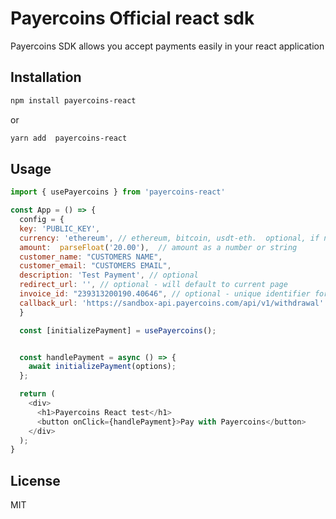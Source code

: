 # Payercoins Official react sdk

Payercoins SDK allows you accept payments easily in your react application

<!-- <img src="https://raw.githubusercontent.com/njokuScript/screenshots/master/react-1.png" alt='screenshot of SDK'  />

<img src="https://raw.githubusercontent.com/njokuScript/screenshots/master/react-2.png" alt='screenshot of SDK'  />

<img src="https://raw.githubusercontent.com/njokuScript/screenshots/master/react-3.png" alt='screenshot of SDK'  />

<img src="https://raw.githubusercontent.com/njokuScript/screenshots/master/react-4.png" alt='screenshot of SDK'  /> -->

## Installation

```sh
npm install payercoins-react
```
or

```sh
yarn add  payercoins-react
```

## Usage

```js
import { usePayercoins } from 'payercoins-react'

const App = () => {
  config = {
  key: 'PUBLIC_KEY',
  currency: 'ethereum', // ethereum, bitcoin, usdt-eth.  optional, if not provided will use your default currencies activated in your account
  amount:  parseFloat('20.00'),  // amount as a number or string
  customer_name: "CUSTOMERS NAME",
  customer_email: "CUSTOMERS EMAIL",
  description: 'Test Payment', // optional
  redirect_url: '', // optional - will default to current page
  invoice_id: "239313200190.40646", // optional - unique identifier for your payment and minLength 8, else we will automatically generate one
  callback_url: 'https://sandbox-api.payercoins.com/api/v1/withdrawal' //This is just a test sandbox
  }

  const [initializePayment] = usePayercoins();


  const handlePayment = async () => {
    await initializePayment(options);
  };

  return (
    <div>
      <h1>Payercoins React test</h1>
      <button onClick={handlePayment}>Pay with Payercoins</button>
    </div>
  );
}
```

## License

MIT
